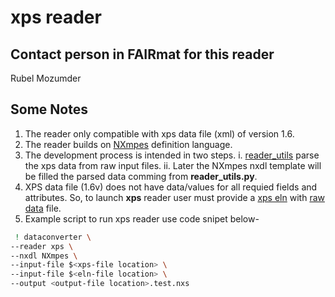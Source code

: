 # xps reader

## Contact person in FAIRmat for this reader

Rubel Mozumder

## Some Notes

1. The reader only compatible with xps data file (xml) of version 1.6.
2. The reader builds on [NXmpes](https://fairmat-experimental.github.io/nexus-fairmat-proposal/1c3806dba40111f36a16d0205cc39a5b7d52ca2e/classes/contributed_definitions/NXmpes.html#nxmpes) definition language.
3. The development process is intended in two steps.
   i. [reader_utils](https://github.com/FAIRmat-NFDI/pynxtools/blob/master/pynxtools/dataconverter/readers/xps/reader_utils.py) parse the xps data from raw input files.
   ii. Later the NXmpes nxdl template will be filled the parsed data comming from **reader_utils.py**.
4. XPS data file (1.6v) does not have data/values for all requied fields and attributes. So, to launch **xps** reader user must provide a [xps eln](https://github.com/FAIRmat-NFDI/pynxtools/blob/master/tests/data/dataconverter/readers/xps/xps_eln.yaml) with [raw data](https://github.com/FAIRmat-NFDI/pynxtools/blob/master/tests/data/dataconverter/readers/xps/In-situ_PBTTT_XPS_SPECS.xml) file.
5. Example script to run xps reader use code snipet below-

```sh
 ! dataconverter \
--reader xps \
--nxdl NXmpes \
--input-file $<xps-file location> \
--input-file $<eln-file location> \
--output <output-file location>.test.nxs
```
